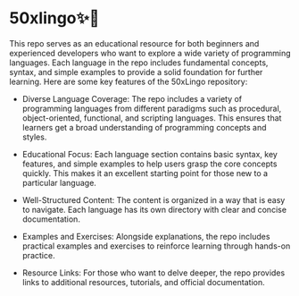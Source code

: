 # 50xlingo✨🎢
This repo serves as an educational resource for both beginners and experienced developers who want to explore a wide variety of programming languages. Each language in the repo includes fundamental concepts, syntax, and simple examples to provide a solid foundation for further learning. Here are some key features of the 50xLingo repository:

- Diverse Language Coverage: The repo includes a variety of programming languages from different paradigms such as procedural, object-oriented, functional, and scripting languages. This ensures that learners get a broad understanding of programming concepts and styles.

- Educational Focus: Each language section contains basic syntax, key features, and simple examples to help users grasp the core concepts quickly. This makes it an excellent starting point for those new to a particular language.

- Well-Structured Content: The content is organized in a way that is easy to navigate. Each language has its own directory with clear and concise documentation.

- Examples and Exercises: Alongside explanations, the repo includes practical examples and exercises to reinforce learning through hands-on practice.

- Resource Links: For those who want to delve deeper, the repo provides links to additional resources, tutorials, and official documentation.
